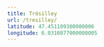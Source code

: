 ```yaml
---
title: Trésilley
url: /tresilley/
latitude: 47.451109300000006
longitude: 6.0310877000000005
---
```

